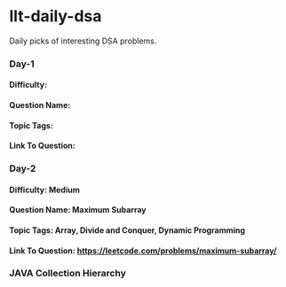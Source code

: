 # llt-daily-dsa
Daily picks of interesting DSA problems.
 
### Day-1
#### Difficulty: 
#### Question Name:
#### Topic Tags: 
#### Link To Question:


### Day-2
#### Difficulty: Medium
#### Question Name: Maximum Subarray
#### Topic Tags: Array, Divide and Conquer, Dynamic Programming
#### Link To Question: https://leetcode.com/problems/maximum-subarray/


### JAVA Collection Hierarchy
